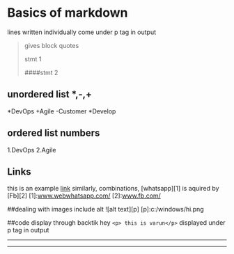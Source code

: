 Basics of markdown
==================

lines written individually come under p tag in output

>gives block quotes
>
>stmt 1
>
>####stmt 2

## unordered list *,-,+
*DevOps
+Agile
    -Customer
    *Develop

## ordered list numbers
1.DevOps
2.Agile

Links
-----

this is an example [link](https://www.hostingdesire.com)
similarly,
combinations, [whatsapp][1] is aquired by [Fb][2]
[1]:www.webwhatsapp.com/
[2]:www.fb.com/

##dealing with images include alt
![alt text][p]
[p]:c:/windows/hi.png

##code display through backtik
hey `<p> this is varun</p>` displayed under p tag in output

***
----------------------------------------------------------
